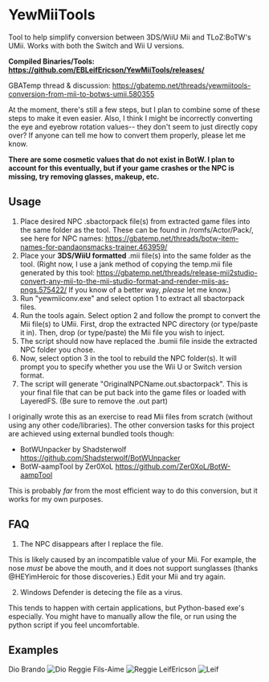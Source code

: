 # YewMiiTools
Tool to help simplify conversion between 3DS/WiiU Mii and TLoZ:BoTW's UMii. Works with both the Switch and Wii U versions.

**Compiled Binaries/Tools: https://github.com/EBLeifEricson/YewMiiTools/releases/**

GBATemp thread & discussion: https://gbatemp.net/threads/yewmiitools-conversion-from-mii-to-botws-umii.580355

At the moment, there's still a few steps, but I plan to combine some of these steps to make it even easier. Also, I think I might be incorrectly converting the eye and eyebrow rotation values-- they don't seem to just directly copy over? If anyone can tell me how to convert them properly, please let me know.

**There are some cosmetic values that do not exist in BotW. I plan to account for this eventually, but if your game crashes or the NPC is missing, try removing glasses, makeup, etc.**

## Usage
1. Place desired NPC .sbactorpack file(s) from extracted game files into the same folder as the tool. These can be found in /romfs/Actor/Pack/, see here for NPC names: https://gbatemp.net/threads/botw-item-names-for-pandaonsmacks-trainer.463959/
2. Place your **3DS/WiiU formatted** .mii file(s) into the same folder as the tool. (Right now, I use a jank method of copying the temp.mii file generated by this tool: https://gbatemp.net/threads/release-mii2studio-convert-any-mii-to-the-mii-studio-format-and-render-miis-as-pngs.575422/ If you know of a better way, *please* let me know.)
3. Run "yewmiiconv.exe" and select option 1 to extract all sbactorpack files.
4. Run the tools again. Select option 2 and follow the prompt to convert the Mii file(s) to UMii. First, drop the extracted NPC directory (or type/paste it in). Then, drop (or type/paste) the Mii file you wish to inject. 
5. The script should now have replaced the .bumii file inside the extracted NPC folder you chose.
7. Now, select option 3 in the tool to rebuild the NPC folder(s). It will prompt you to specify whether you use the Wii U or Switch version format.
8. The script will generate "OriginalNPCName.out.sbactorpack". This is your final file that can be put back into the game files or loaded with LayeredFS. (Be sure to remove the .out part)

I originally wrote this as an exercise to read Mii files from scratch (without using any other code/libraries). The other conversion tasks for this project are achieved using external bundled tools though:
* BotWUnpacker by Shadsterwolf https://github.com/Shadsterwolf/BotWUnpacker
* BotW-aampTool by Zer0XoL https://github.com/Zer0XoL/BotW-aampTool

This is probably *far* from the most efficient way to do this conversion, but it works for my own purposes.

## FAQ

1. The NPC disappears after I replace the file.

This is likely caused by an incompatible value of your Mii. For example, the nose *must* be above the mouth, and it does not support sunglasses (thanks @HEYimHeroic for those discoveries.) Edit your Mii and try again.

2. Windows Defender is detecing the file as a virus.

This tends to happen with certain applications, but Python-based exe's especially. You might have to manually allow the file, or run using the python script if you feel uncomfortable.

## Examples
Dio Brando
![Dio](https://i.imgur.com/RANgWrH.jpg)
Reggie Fils-Aime
![Reggie](https://i.imgur.com/BUpPJNE.jpg)
LeifEricson
![Leif](https://i.imgur.com/AKm773Y.jpg)
